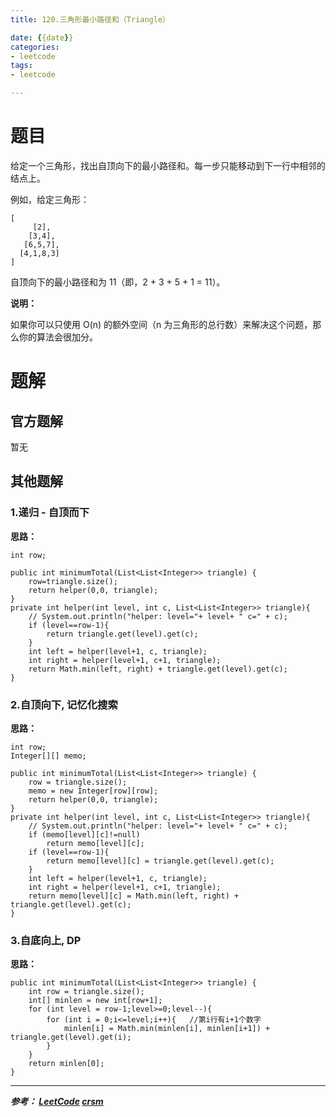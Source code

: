 ```yaml
---
title: 120.三角形最小路径和（Triangle）

date: {{date}}
categories:
- leetcode
tags:
- leetcode

---
```

# 题目
给定一个三角形，找出自顶向下的最小路径和。每一步只能移动到下一行中相邻的结点上。

例如，给定三角形：
```
[
     [2],
    [3,4],
   [6,5,7],
  [4,1,8,3]
]
```
自顶向下的最小路径和为 11（即，2 + 3 + 5 + 1 = 11）。

**说明：**

如果你可以只使用 O(n) 的额外空间（n 为三角形的总行数）来解决这个问题，那么你的算法会很加分。


# 题解

## 官方题解
暂无


## 其他题解
### 1.递归 - 自顶而下
**思路：**

```
int row;

public int minimumTotal(List<List<Integer>> triangle) {
    row=triangle.size();
    return helper(0,0, triangle);
}
private int helper(int level, int c, List<List<Integer>> triangle){
    // System.out.println("helper: level="+ level+ " c=" + c);
    if (level==row-1){
        return triangle.get(level).get(c);
    }
    int left = helper(level+1, c, triangle);
    int right = helper(level+1, c+1, triangle);
    return Math.min(left, right) + triangle.get(level).get(c);
}

```


### 2.自顶向下, 记忆化搜索
**思路：**

```
int row;
Integer[][] memo;

public int minimumTotal(List<List<Integer>> triangle) {
    row = triangle.size();
    memo = new Integer[row][row];
    return helper(0,0, triangle);
}
private int helper(int level, int c, List<List<Integer>> triangle){
    // System.out.println("helper: level="+ level+ " c=" + c);
    if (memo[level][c]!=null)
        return memo[level][c];
    if (level==row-1){
        return memo[level][c] = triangle.get(level).get(c);
    }
    int left = helper(level+1, c, triangle);
    int right = helper(level+1, c+1, triangle);
    return memo[level][c] = Math.min(left, right) + triangle.get(level).get(c);
}
```

### 3.自底向上, DP
**思路：**

```
public int minimumTotal(List<List<Integer>> triangle) {
    int row = triangle.size();
    int[] minlen = new int[row+1];
    for (int level = row-1;level>=0;level--){
        for (int i = 0;i<=level;i++){   //第i行有i+1个数字
            minlen[i] = Math.min(minlen[i], minlen[i+1]) + triangle.get(level).get(i);
        }
    }
    return minlen[0];
}
```

---
***参考：
[LeetCode](https://leetcode-cn.com/problems/triangle/submissions/)
[crsm](https://leetcode-cn.com/problems/triangle/solution/di-gui-ji-yi-hua-sou-suo-zai-dao-dp-by-crsm/)***

